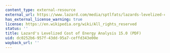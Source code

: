```yaml
---
content_type: external-resource
external_url: https://www.lazard.com/media/sptlfats/lazards-levelized-cost-of-energy-version-150-vf.pdf
has_external_license_warning: true
license: https://en.wikipedia.org/wiki/All_rights_reserved
status: ''
title: Lazard's Levelized Cost of Energy Analysis 15.0 (PDF)
uid: dc0252b6-957f-43dd-95a7-ceffd343e00e
wayback_url: ''
---
```

